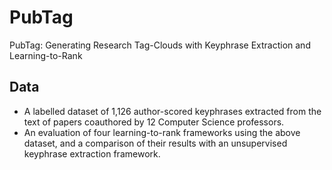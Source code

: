 # PubTag
PubTag: Generating Research Tag-Clouds with Keyphrase Extraction and Learning-to-Rank

## Data
- A labelled dataset of 1,126 author-scored keyphrases extracted from the text of papers coauthored
by 12 Computer Science professors. 
- An evaluation of four learning-to-rank frameworks using the above dataset, and a comparison of their results with an unsupervised keyphrase extraction framework.
